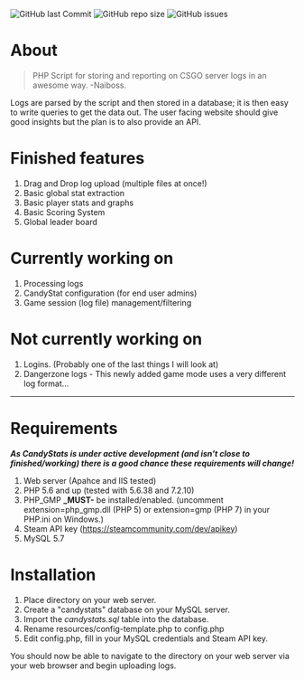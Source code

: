 ![GitHub last Commit](https://img.shields.io/github/last-commit/krofunk/candystats.svg)
![GitHub repo size](https://img.shields.io/github/repo-size/krofunk/candystats.svg)
![GitHub issues](https://img.shields.io/github/issues/krofunk/candystats.svg)
# About
> PHP Script for storing and reporting on CSGO server logs in an awesome way.
> -Naiboss.

Logs are parsed by the script and then stored in a database; it is then easy to write queries to get the data out. 
The user facing website should give good insights but the plan is to also provide an API. 

# Finished features
1. Drag and Drop log upload (multiple files at once!)
2. Basic global stat extraction
3. Basic player stats and graphs
4. Basic Scoring System
5. Global leader board

# Currently working on
1. Processing logs
2. CandyStat configuration (for end user admins)
3. Game session (log file) management/filtering

# Not currently working on
1. Logins. (Probably one of the last things I will look at)
2. Dangerzone logs - This newly added game mode uses a very different log format...

---
# Requirements
**_As CandyStats is under active development (and isn't close to finished/working) there is a good chance these requirements will change!_**
1. Web server (Apahce and IIS tested)
2. PHP 5.6 and up (tested with 5.6.38 and 7.2.10)
3. PHP_GMP **_MUST-** be installed/enabled. (uncomment extension=php_gmp.dll (PHP 5) or extension=gmp (PHP 7) in your PHP.ini on Windows.) 
4. Steam API key (https://steamcommunity.com/dev/apikey)
3. MySQL 5.7

# Installation
1. Place directory on your web server. 
2. Create a "candystats" database on your MySQL server.
3. Import the _candystats.sql_ table into the database.
4. Rename resources/config-template.php to config.php
5. Edit config.php, fill in your MySQL credentials and Steam API key.

You should now be able to navigate to the directory on your web server via your web browser and begin uploading logs.